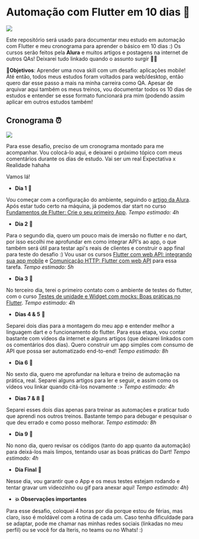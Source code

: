 # Automação com Flutter em 10 dias 📅

![](https://media3.giphy.com/media/Tf3mp01bfrrUc/giphy.gif?cid=ecf05e47weoxwds6fz3wg7f1sz67dgh8sm8n9v4t13kte8rf&rid=giphy.gif&ct=g)

Este repositório será usado para documentar meu estudo em automação com Flutter e meu cronograma para aprender o básico em 10 dias :) Os cursos serão feitos pela **Alura** e muitos artigos e postagens na internet de outros QAs! Deixarei tudo linkado quando o assunto surgir 🐱‍👤

🎯**Objetivos**: Aprender uma nova skill com um desafio: aplicações mobile! Até então, todos meus estudos foram voltados para web/desktop, então quero dar esse passo a mais na minha carreira como QA. Apesar de arquivar aqui também os meus treinos, vou documentar todos os 10 dias de estudos e entender se esse formato funcionará pra mim (podendo assim aplicar em outros estudos também!

## Cronograma ⏰

![](https://media3.giphy.com/media/3oz8xTJXSZE2ciPwJi/giphy.gif?cid=ecf05e47ef58yj0r7wyg59bf5hiisarsp2t1u54s2emnic8m&rid=giphy.gif&ct=g)

Para esse desafio, preciso de um cronograma montado para me acompanhar. Vou colocá-lo aqui, e deixarei o próximo tópico com meus comentários durante os dias de estudo. Vai ser um real Expectativa x Realidade hahaha

Vamos lá!

- **Dia 1** 🌱

Vou começar com a configuração do ambiente, seguindo o [artigo da Alura](https://www.alura.com.br/artigos/flutter-como-configurar-o-ambiente-de-desenvolvimento). Após estar tudo certo na máquina, já podemos dar start no curso [Fundamentos de Flutter: Crie o seu primeiro App](https://cursos.alura.com.br/course/flutter-fundamentos). *Tempo estimado: 4h*

- **Dia 2** 🌱

Para o segundo dia, quero um pouco mais de imersão no flutter e no dart, por isso escolhi me aprofundar em como integrar API's ao app, o que também será útil para testar api's reais de clientes e construir o app final para teste do desafio :) Vou usar os cursos [Flutter com web API: integrando sua app mobile](https://cursos.alura.com.br/course/flutter-web-api) e [Comunicação HTTP: Flutter com web API](https://cursos.alura.com.br/course/flutter-comunicacao-http) para essa tarefa. *Tempo estimado: 5h*

- **Dia 3** 🌱

No terceiro dia, terei o primeiro contato com o ambiente de testes do flutter, com o curso [Testes de unidade e Widget com mocks: Boas práticas no Flutter](https://cursos.alura.com.br/course/testes-widgets-flutter). *Tempo estimado: 4h*

- **Dias 4 & 5** 🌾

Separei dois dias para a montagem do meu app e entender melhor a linguagem dart e o funcionamento do flutter. Para essa etapa, vou contar bastante com vídeos da internet e alguns artigos (que deixarei linkados com os comentários dos dias). Quero construir um app simples com consumo de API que possa ser automatizado end-to-end! *Tempo estimado: 8h*

- **Dia 6** 🌾

No sexto dia, quero me aprofundar na leitura e treino de automação na prática, real. Separei alguns artigos para ler e seguir, e assim como os vídeos vou linkar quando citá-los novamente :> *Tempo estimado: 4h*

- **Dias 7 & 8** 🌾

Separei esses dois dias apenas para treinar as automações e praticar tudo que aprendi nos outros treinos. Bastante tempo para debugar e pesquisar o que deu errado e como posso melhorar. *Tempo estimado: 8h*

- **Dia 9** 🌱

No nono dia, quero revisar os códigos (tanto do app quanto da automação) para deixá-los mais limpos, tentando usar as boas práticas do Dart! *Tempo estimado: 4h*

- **Dia Final** 🌱

Nesse dia, vou garantir que o App e os meus testes estejam rodando e tentar gravar um videozinho ou gif para anexar aqui! *Tempo estimado: 4h*}

- **💥 Observações importantes**

Para esse desafio, coloquei 4 horas por dia porque estou de férias, mas claro, isso é moldável com a rotina de cada um. Caso tenha dificuldade para se adaptar, pode me chamar nas minhas redes sociais (linkadas no meu perfil) ou se você for da Iteris, no teams ou no Whats! :)
